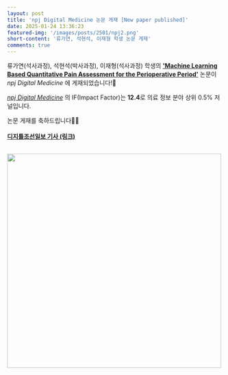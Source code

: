 ```yaml
---
layout: post
title: 'npj Digital Medicine 논문 게재 [New paper published]'
date: 2025-01-24 13:36:23
featured-img: '/images/posts/2501/npj2.png'
short-content: '류가연, 석현석, 이재형 학생 논문 게재'
comments: true
---
```


류가연(석사과정), 석현석(박사과정), 이재형(석사과정) 학생의 [**'Machine Learning Based Quantitative Pain Assessment for the Perioperative Period'**](https://www.nature.com/articles/s41746-024-01362-8) 논문이 _npj Digital Medicine_ 에 게재되었습니다!🎊

[_npj Digital Medicine_](https://www.nature.com/npjdigitalmed/) 의 IF(Impact Factor)는 **12.4**로 의료 정보 분야 상위 0.5% 저널입니다.

논문 게재를 축하드립니다🥳🎉
<br>
<br>
[**디지틀조선일보 기사 (링크)**](https://digitalchosun.dizzo.com/site/data/html_dir/2025/03/06/2025030680103.html)
<br>
<br>

<span class="image featured"><img src="{{ site.baseurl }}/images/posts/2501/npj.png" alt="" style='height: 500px; object-fit: contain;'></span>
